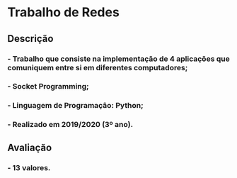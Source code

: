 # Trabalho de Redes

## Descrição
### - Trabalho que consiste na implementação de 4 aplicações que comuniquem entre si em diferentes computadores;
### - Socket Programming;
### - Linguagem de Programação: Python;
### - Realizado em 2019/2020 (3º ano).

## Avaliação
### - 13 valores.

